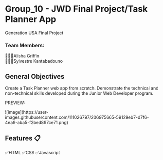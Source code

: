 # Group_10 - JWD Final Project/Task Planner App
Generation USA Final Project

### Team Members:
👩🏽‍💻Alisha Griffin <br>
👨🏽‍💻Sylvestre Kantabadouno
 

## General Objectives

Create a Task Planner web app from scratch.
Demonstrate the technical and non-technical skills developed during the Junior Web Developer program.

PREVIEW:
<p>
![image](https://user-images.githubusercontent.com/111026797/206975665-59129eb7-d7f6-4ea9-aba5-f2bed897ce71.png)
  </p>

## Features 📋 

✅HTML
✅CSS
✅Javascript
